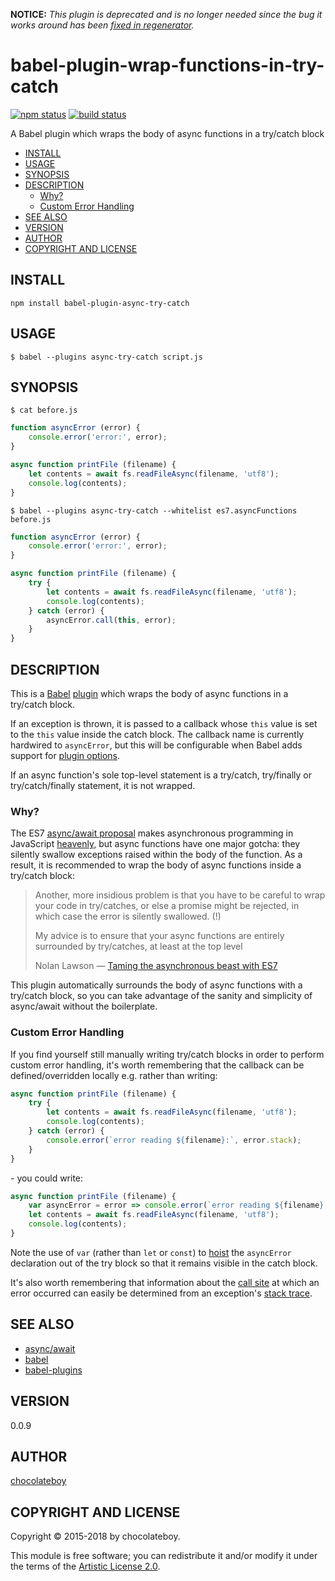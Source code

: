 **NOTICE:** _This plugin is deprecated and is no longer needed since the bug it works around has been [fixed in regenerator](https://github.com/facebook/regenerator/issues/175)._

# babel-plugin-wrap-functions-in-try-catch

[![npm status](http://img.shields.io/npm/v/babel-plugin-async-try-catch.svg)](https://www.npmjs.org/package/babel-plugin-async-try-catch)
[![build status](https://secure.travis-ci.org/chocolateboy/babel-plugin-async-try-catch.svg)](http://travis-ci.org/chocolateboy/babel-plugin-async-try-catch)

A Babel plugin which wraps the body of async functions in a try/catch block

- [INSTALL](#install)
- [USAGE](#usage)
- [SYNOPSIS](#synopsis)
- [DESCRIPTION](#description)
  - [Why?](#why)
  - [Custom Error Handling](#custom-error-handling)
- [SEE ALSO](#see-also)
- [VERSION](#version)
- [AUTHOR](#author)
- [COPYRIGHT AND LICENSE](#copyright-and-license)

## INSTALL

    npm install babel-plugin-async-try-catch

## USAGE

```
$ babel --plugins async-try-catch script.js
```

## SYNOPSIS

`$ cat before.js`

```javascript
function asyncError (error) {
    console.error('error:', error);
}

async function printFile (filename) {
    let contents = await fs.readFileAsync(filename, 'utf8');
    console.log(contents);
}
```

`$ babel --plugins async-try-catch --whitelist es7.asyncFunctions before.js`

```javascript
function asyncError (error) {
    console.error('error:', error);
}

async function printFile (filename) {
    try {
        let contents = await fs.readFileAsync(filename, 'utf8');
        console.log(contents);
    } catch (error) {
        asyncError.call(this, error);
    }
}
```

## DESCRIPTION

This is a [Babel](https://babeljs.io/) [plugin](https://babeljs.io/docs/advanced/plugins/)
which wraps the body of async functions in a try/catch block.

If an exception is thrown, it is passed to a callback whose `this` value is set
to the `this` value inside the catch block. The callback name is currently hardwired to
`asyncError`, but this will be configurable when Babel adds support for
[plugin options](https://github.com/babel/babel/issues/1833).

If an async function's sole top-level statement is a try/catch, try/finally or try/catch/finally
statement, it is not wrapped.

### Why?

The ES7 [async/await proposal](https://tc39.github.io/ecmascript-asyncawait/)
makes asynchronous programming in JavaScript [heavenly](https://jakearchibald.com/2014/es7-async-functions/),
but async functions have one major gotcha: they silently swallow exceptions
raised within the body of the function. As a result, it is recommended to wrap the body
of async functions inside a try/catch block:

> Another, more insidious problem is that you have to be careful to wrap your code in try/catches,
> or else a promise might be rejected, in which case the error is silently swallowed. (!)
>
> My advice is to ensure that your async functions are entirely surrounded by try/catches, at least
> at the top level
>
> Nolan Lawson — [Taming the asynchronous beast with ES7](http://pouchdb.com/2015/03/05/taming-the-async-beast-with-es7.html)

This plugin automatically surrounds the body of async functions with a try/catch block,
so you can take advantage of the sanity and simplicity of async/await without the boilerplate.

### Custom Error Handling

If you find yourself still manually writing try/catch blocks in order to perform custom error handling, it's worth
remembering that the callback can be defined/overridden locally e.g. rather than writing:

```javascript
async function printFile (filename) {
    try {
        let contents = await fs.readFileAsync(filename, 'utf8');
        console.log(contents);
    } catch (error) {
        console.error(`error reading ${filename}:`, error.stack);
    }
}
```

\- you could write:

```javascript
async function printFile (filename) {
    var asyncError = error => console.error(`error reading ${filename}:`, error.stack);
    let contents = await fs.readFileAsync(filename, 'utf8');
    console.log(contents);
}
```

Note the use of `var` (rather than `let` or `const`) to
[hoist](https://developer.mozilla.org/en-US/docs/Web/JavaScript/Reference/Statements/var#var_hoisting)
the `asyncError` declaration out of the try block so that it remains visible in the catch block.

It's also worth remembering that information about the [call site](https://github.com/stacktracejs/stackframe)
at which an error occurred can easily be determined from an exception's
[stack trace](https://github.com/stacktracejs/stacktrace.js#stacktracefromerrorerror-optional-options--promisearraystackframe).

## SEE ALSO

* [async/await](https://tc39.github.io/ecmascript-asyncawait/)
* [babel](https://babeljs.io/)
* [babel-plugins](https://babeljs.io/docs/advanced/plugins/)

## VERSION

0.0.9

## AUTHOR

[chocolateboy](mailto:chocolate@cpan.org)

## COPYRIGHT AND LICENSE

Copyright © 2015-2018 by chocolateboy.

This module is free software; you can redistribute it and/or modify it under the
terms of the [Artistic License 2.0](http://www.opensource.org/licenses/artistic-license-2.0.php).
